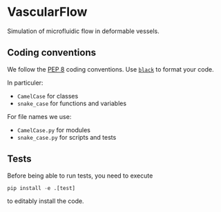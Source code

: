 # VascularFlow

Simulation of microfluidic flow in deformable vessels.

## Coding conventions

We follow the [PEP 8](https://www.python.org/dev/peps/pep-0008/) coding
conventions. Use [`black`](https://github.com/psf/black) to format your code.

In particuler:
* `CamelCase` for classes
* `snake_case` for functions and variables

For file names we use:
* `CamelCase.py` for modules
* `snake_case.py` for scripts and tests

## Tests

Before being able to run tests, you need to execute
```python
pip install -e .[test] 
```
to editably install the code.